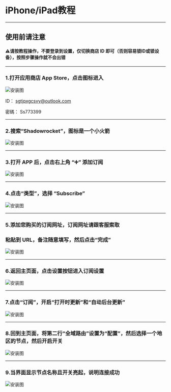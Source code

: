 # iPhone/iPad教程

---

## 使用前请注意
#### ⚠️请按教程操作，不要登录到设置，仅切换商店 ID 即可（否则容易锁ID或锁设备），按照步骤操作就不会出错

---

### 1.打开应用商店 App Store，点击图标进入
![安装图](https://github.com/user-attachments/assets/2a94dbe7-3bf2-4b45-b099-44197d666a56)  

ID：
sgtjpxgcsvy@outlook.com

密碼：
Ss773399

---

### 2.搜索“Shadowrocket”，图标是一个小火箭
![安装图](https://storage.crisp.chat/users/helpdesk/website/de54da2065412800/photo2405-10-202220-32-54_33cnk4.jpg)   

---

### 3.打开 APP 后，点击右上角 “➕” 添加订阅
![安装图](https://storage.crisp.chat/users/helpdesk/website/de54da2065412800/photo2505-10-202220-34-55_s5btbx.jpg)   

---

### 4.点击“类型”，选择 “Subscribe”  
![安装图](https://github.com/user-attachments/assets/6292dc6e-0db8-48d3-ab34-06a2a64db498)  

---

### 5.添加您购买的订阅网址，订阅网址请跟客服索取  
### 粘贴到 URL，备注随意填写，然后点击“完成”  
![安装图](https://storage.crisp.chat/users/helpdesk/website/de54da2065412800/photo2022-10-0620-28-52_jqygqn.jpg)   

---

### 6.返回主页面，点击设置按钮进入订阅设置  
![安装图](https://storage.crisp.chat/users/helpdesk/website/de54da2065412800/photo3005-10-202220-51-08_rz8fap.jpg)   

---

### 7.点击“订阅”，开启“打开时更新”和“自动后台更新”  
![安装图](https://storage.crisp.chat/users/helpdesk/website/de54da2065412800/photo3105-10-202220-52-31_1japxb1.jpg)   

---

### 8.回到主页面，将第二行“全域路由”设置为“配置”，然后选择一个地区的节点，然后开启开关  
![安装图](https://storage.crisp.chat/users/helpdesk/website/de54da2065412800/photo3405-10-202220-56-51_t7fb33.jpg)   

---

### 9.当界面显示节点名称且开关亮起，说明连接成功  
![安装图](https://storage.crisp.chat/users/helpdesk/website/de54da2065412800/photo3605-10-202221-00-13_tkt9z5.jpg)   

